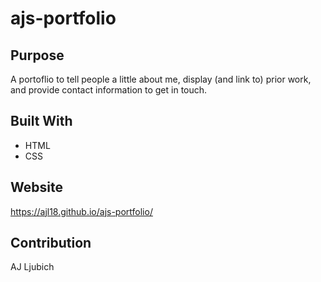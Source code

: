 # ajs-portfolio

## Purpose
A portoflio to tell people a little about me, display (and link to) prior work, and provide contact information to get in touch. 

## Built With
* HTML
* CSS

## Website
https://ajl18.github.io/ajs-portfolio/

## Contribution 
AJ Ljubich



